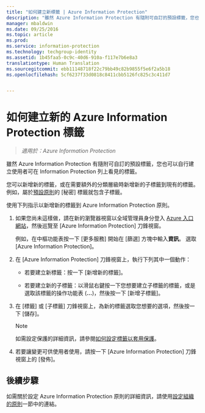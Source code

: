 ```yaml
---
title: "如何建立新標籤 | Azure Information Protection"
description: "雖然 Azure Information Protection 有隨附可自訂的預設標籤，您也可以自行建立使用者可在 Information Protection 列上看見的標籤。"
manager: mbaldwin
ms.date: 09/25/2016
ms.topic: article
ms.prod: 
ms.service: information-protection
ms.technology: techgroup-identity
ms.assetid: 1b45faa5-0c9c-40d6-910a-f117e7b6e8a3
translationtype: Human Translation
ms.sourcegitcommit: ebb11148718f22c79bb49c82b9855f5e6f2a5b18
ms.openlocfilehash: 5cf6237f33d0818c8411cbb5126fc825c3c411d7


---
```


# 如何建立新的 Azure Information Protection 標籤

>*適用於：Azure Information Protection*

雖然 Azure Information Protection 有隨附可自訂的預設標籤，您也可以自行建立使用者可在 Information Protection 列上看見的標籤。

您可以新增新的標籤，或在需要額外的分類層級時新增新的子標籤到現有的標籤。 例如，屬於[預設原則](configure-policy-default.md)的 [秘密] 標籤就包含子標籤。

使用下列指示以新增新的標籤到 Azure Information Protection 原則。

1. 如果您尚未這樣做，請在新的瀏覽器視窗以全域管理員身分登入 [Azure 入口網站](https://portal.azure.com)，然後巡覽至 [Azure Information Protection] 刀鋒視窗。 
    
    例如，在中樞功能表按一下 [更多服務] 開始在 [篩選] 方塊中輸入**資訊**。 選取 [Azure Information Protection]。

2. 在 [Azure Information Protection] 刀鋒視窗上，執行下列其中一個動作：

    - 若要建立新標籤：按一下 [新增新的標籤]。

    - 若要建立新的子標籤：以滑鼠右鍵按一下您想要建立子標籤的標籤，或是選取該標籤的操作功能表 (**...**)，然後按一下 [新增子標籤]。

3. 在 [標籤] 或 [子標籤] 刀鋒視窗上，為新的標籤選取您想要的選項，然後按一下 [儲存]。

    > [!NOTE]
    >如需設定保護的詳細資訊，請參閱[如何設定標籤以套用保護](configure-policy-protection.md)。

4. 若要讓變更可供使用者使用，請按一下 [Azure Information Protection] 刀鋒視窗上的 [發佈]。

## 後續步驟

如需關於設定 Azure Information Protection 原則的詳細資訊，請使用[設定組織的原則](configure-policy.md#configuring-your-organization-s-policy)一節中的連結。  





<!--HONumber=Sep16_HO4-->


